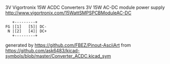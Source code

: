 3V Vigortronix 15W ACDC Converters
3V 15W AC-DC module power supply
http://www.vigortronix.com/15WattSMPSPCBModuleAC-DC


	   +---------+
	FG |[1]   [5]| DC-
	 N |[2]   [4]| DC+
	   +---------+


generated by https://github.com/FBEZ/Pinout-AsciiArt from https://github.com/ask6483/kicad-symbols/blob/master/Converter_ACDC.kicad_sym